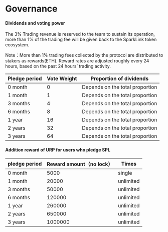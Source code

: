 # Governance

#### Dividends and voting power

The 3% Trading revenue is reserved to the team to sustain its operation, more than 1% of the trading fee will be given back to the SparkLink token ecosystem.

Note：More than 1% trading fees collected by the protocol are distributed to stakers as rewards(ETH). Reward rates are adjusted roughly every 24 hours, based on the past 24 hours’ trading activity.



| Pledge period | Vote Weight | Proportion of dividends         |
| ------------- | ----------- | ------------------------------- |
| 0 month       | 0           | Depends on the total proportion |
| 1 month       | 1           | Depends on the total proportion |
| 3 months      | 4           | Depends on the total proportion |
| 6 months      | 8           | Depends on the total proportion |
| 1 year        | 16          | Depends on the total proportion |
| 2 years       | 32          | Depends on the total proportion |
| 3 years       | 64          | Depends on the total proportion |



#### Addition reward of URP for users who pledge SPL

| pledge period | Reward amount（no lock） | Times     |
| ------------- | ---------------------- | --------- |
| 0 month       | 5000                   | single    |
| 1 month       | 20000                  | unlimited |
| 3 months      | 50000                  | unlimited |
| 6 months      | 120000                 | unlimited |
| 1 year        | 260000                 | unlimited |
| 2 years       | 650000                 | unlimited |
| 3 years       | 1000000                | unlimited |

